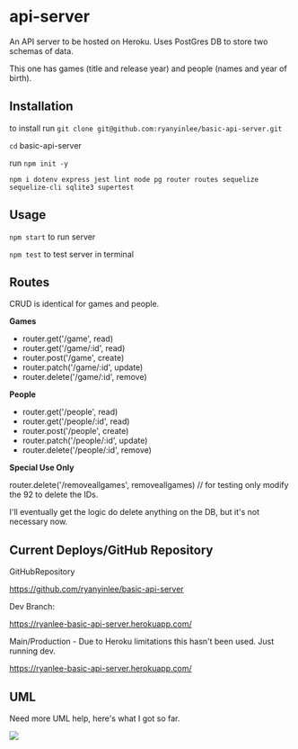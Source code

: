 # api-server

An API server to be hosted on Heroku. Uses PostGres DB to store two schemas of data.

This one has games (title and release year) and people (names and year of birth).

## Installation

to install run `git clone git@github.com:ryanyinlee/basic-api-server.git`

`cd` basic-api-server

run `npm init -y`

`npm i dotenv express jest lint node pg router routes sequelize sequelize-cli sqlite3 supertest`


## Usage

`npm start` to run server

`npm test` to test server in terminal

## Routes

CRUD is identical for games and people.

**Games**

- router.get('/game', read)
- router.get('/game/:id', read)
- router.post('/game', create)
- router.patch('/game/:id', update)
- router.delete('/game/:id', remove)

**People**

- router.get('/people', read)
- router.get('/people/:id', read)
- router.post('/people', create)
- router.patch('/people/:id', update)
- router.delete('/people/:id', remove)


**Special Use Only**

router.delete('/removeallgames', removeallgames) // for testing only modify the 92 to delete the IDs. 

I'll eventually get the logic do delete anything on the DB, but it's not necessary now.

## Current Deploys/GitHub Repository

GitHubRepository

https://github.com/ryanyinlee/basic-api-server

Dev Branch:

https://ryanlee-basic-api-server.herokuapp.com/

Main/Production - Due to Heroku limitations this hasn't been used. Just running dev.

https://ryanlee-basic-api-server.herokuapp.com/


## UML

Need more UML help, here's what I got so far.

![](lab03UML.PNG)